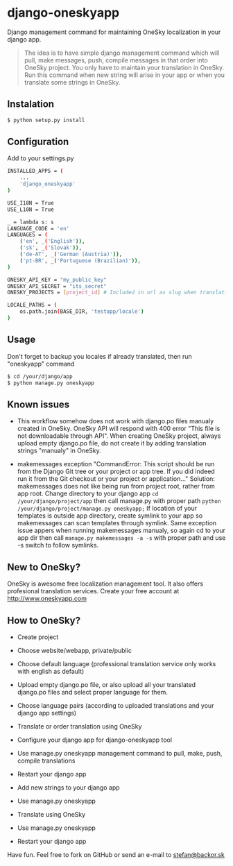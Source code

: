 django-oneskyapp
================

Django management command for maintaining OneSky localization in your django app.

>The idea is to have simple django management command which will pull, make messages, push, compile messages in that order into OneSky project. You only have to maintain your translation in OneSky. Run this command when new string will arise in your app or when you translate some strings in OneSky.

Instalation
---
```sh
$ python setup.py install
```

Configuration
---

Add to your settings.py

```sh
INSTALLED_APPS = (
    ...
    'django_oneskyapp'
)

USE_I18N = True
USE_L10N = True

_ = lambda s: s
LANGUAGE_CODE = 'en'
LANGUAGES = (
	('en', _('English')),
	('sk', _('Slovak')),
	('de-AT', _('German (Austria)')),
	('pt-BR', _('Portuguese (Brazilian)')),
)

ONESKY_API_KEY = "my_public_key"
ONESKY_API_SECRET = "its_secret"
ONESKY_PROJECTS = [project_id] # Included in url as slug when translating or in projects list

LOCALE_PATHS = (
    os.path.join(BASE_DIR, 'testapp/locale')
)

```


Usage
---
Don't forget to backup you locales if already translated, then run "oneskyapp" command
```sh
$ cd /your/django/app 
$ python manage.py oneskyapp
```

Known issues
---
- This workflow somehow does not work with django.po files manualy created in OneSky. OneSky API will respond with 400 error "This file is not downloadable through API". When creating OneSky project, always upload empty django.po file, do not create it by adding translation strings "manualy" in OneSky. 

- makemessages exception "CommandError: This script should be run from the Django Git tree or your project or app tree. If you did indeed run it from the Git checkout or your project or application..." Solution: makemessages does not like being run from project root, rather from app root. Change directory to your django app ```cd /your/django/project/app``` then call manage.py with proper path ```python /your/django/project/manage.py oneskyapp;``` If location of your templates is outside app directory, create symlink to your app so makemessages can scan templates through symlink. Same exception issue appers when running makemessages manualy, so again cd to your app dir then call ```manage.py makemessages -a -s``` with proper path and use -s switch to follow symlinks.



New to OneSky?
---
OneSky is awesome free localization management tool. It also offers profesional translation services. Create your free account at http://www.oneskyapp.com

How to OneSky?
---
- Create project
- Choose website/webapp, private/public
- Choose default language (professional translation service only works with english as default)
- Upload empty django.po file, or also upload all your translated django.po files and select proper language for them.
- Choose language pairs (according to uploaded translations and your django app settings)
- Translate or order translation using OneSky


- Configure your django app for django-oneskyapp tool
- Use manage.py oneskyapp management command to pull, make, push, compile translations
- Restart your django app


- Add new strings to your django app
- Use manage.py oneskyapp
- Translate using OneSky
- Use manage.py oneskyapp
- Restart your django app



Have fun. 
Feel free to fork on GitHub or send an e-mail to stefan@backor.sk


